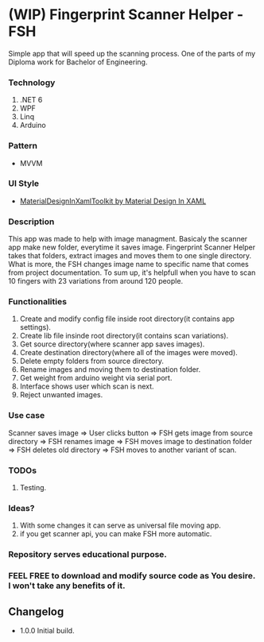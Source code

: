 # (WIP) Fingerprint Scanner Helper - FSH
Simple app that will speed up the scanning process. One of the parts of my Diploma work for Bachelor of Engineering.

### Technology 
1. .NET 6
2. WPF
3. Linq
4. Arduino

### Pattern
- MVVM

### UI Style
- [MaterialDesignInXamlToolkit by Material Design In XAML](https://github.com/MaterialDesignInXAML/MaterialDesignInXamlToolkit.git)

### Description
This app was made to help with image managment. Basicaly the scanner app make new folder, everytime it saves image. Fingerprint Scanner Helper takes that folders, extract images and moves them to one single directory. What is more, the FSH changes image name to specific name that comes from project documentation. To sum up, it's helpfull when you have to scan 10 fingers with 23 variations from around 120 people.

### Functionalities
1. Create and modify config file inside root directory(it contains app settings).
2. Create lib file insinde root directory(it contains scan variations).
3. Get source directory(where scanner app saves images).
4. Create destination directory(where all of the images were moved).
5. Delete empty folders from source directory.
6. Rename images and moving them to destination folder.
7. Get weight from arduino weight via serial port.
8. Interface shows user which scan is next.
9. Reject unwanted images.

### Use case
Scanner saves image => User clicks button => FSH gets image from source directory => FSH renames image => FSH moves image to destination folder => FSH deletes old directory =>  FSH moves to another variant of scan.

### TODOs
1. Testing.

### Ideas?
1. With some changes it can serve as universal file moving app.
2. if you get scanner api, you can make FSH more automatic.


### Repository serves educational purpose.
### FEEL FREE to download and modify source code as You desire. I won't take any benefits of it.


## Changelog
- 1.0.0 Initial build.
